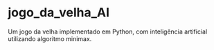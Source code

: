 # jogo_da_velha_AI
Um jogo da velha implementado em Python, com inteligência artificial utilizando algoritmo minimax.
